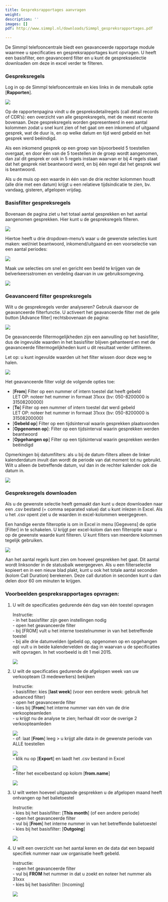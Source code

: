 ```yaml
---
title: Gespreksrapportages aanvragen
weight: 
description: ''
images: []
pdf: http://www.simmpl.nl/downloads/Simmpl_gespreksrapportages.pdf

---
```

De Simmpl telefooncentrale biedt een geavanceerde rapportage module waarmee u specificaties en gespreksrapportages kunt opvragen. U heeft een basisfilter, een geavanceerd filter en u kunt de gespreksselectie downloaden om deze in excel verder te filteren.

<h3>Gespreksregels</h3>

Log in op de Simmpl telefooncentrale en kies links in de menubalk optie \[**Rapporten**\].

![](https://res.cloudinary.com/callvoip/image/upload/v1564407625/gespreksrapportages-1.png)

Op de rapportenpagina vindt u de gespreksdetailregels (call detail records of CDR’s): een overzicht van alle gespreksregels, met de meest recente bovenaan. Deze gespreksregels worden gepresenteerd in een aantal kolommen zodat u snel kunt zien of het gaat om een inkomend of uitgaand gesprek, wat de duur is, en op welke datum en tijd werd gebeld en het gesprek werd beëindigd.

Als een inkomend gesprek op een groep van bijvoorbeeld 5 toestellen overgaat, en door één van de 5 toestellen in de groep wordt aangenomen, dan zal dit gesprek er ook in 5 regels instaan waarvan er bij 4 regels staat dat het gesprek niet beantwoord werd, en bij één regel dat het gesprek wel is beantwoord.

Als u de muis op een waarde in één van de drie rechter kolommen houdt (alle drie met een datum) krijgt u een relatieve tijdsindicatie te zien, bv. vandaag, gisteren, afgelopen vrijdag.

<h3>Basisfilter gespreksregels</h3>

Bovenaan de pagina ziet u het totaal aantal gesprekken en het aantal aangenomen gesprekken. Hier kunt u de gespreksregels filteren.

![](https://res.cloudinary.com/callvoip/image/upload/v1564407752/gespreksrapportages-2.png)

Hiertoe heeft u drie dropdown-menu’s waar u de gewenste selecties kunt maken: wel/niet beantwoord, inkomend/uitgaand en een voorselectie van een aantal periodes:

![](https://res.cloudinary.com/callvoip/image/upload/v1564407875/gespreksrapportages-3.png)

Maak uw selecties om snel en gericht een beeld te krijgen van de belverkeersstromen en verdeling daarvan in uw gebruiksomgeving.

![](https://res.cloudinary.com/callvoip/image/upload/v1564407939/gespreksrapportages-4.png)<h3>Geavanceerd filter gespreksregels</h3>

Wilt u de gesprekregels verder analyseren? Gebruik daarvoor de geavanceerde filterfunctie. U activeert het geavanceerde filter met de gele button \[Advance filter\] rechtsbovenaan de pagina:

![](https://res.cloudinary.com/callvoip/image/upload/v1564408024/gespreksrapportages-5.png)

De geavanceerde filtermogelijkheden zijn een aanvulling op het basisfilter, dus de ingevulde waarden in het basisfilter blijven gehanteerd en met de geavanceerde filtermogelijkheden kunt u dit resultaat verder uitfilteren.

Let op: u kunt ingevulde waarden uit het filter wissen door deze weg te halen.

![](https://res.cloudinary.com/callvoip/image/upload/v1564408141/gespreksrapportages-6.png)

Het geavanceerde filter volgt de volgende opties toe:

* \[**From**\] Filter op een nummer of intern toestel dat heeft gebeld  
  LET OP: noteer het nummer in formaat 31xxx (bv: 050-8200000 is 31508200000)
* \[**To**\] Filter op een nummer of intern toestel dat werd gebeld  
  LET OP: noteer het nummer in formaat 31xxx (bv: 050-8200000 is 31508200000)
* \[**Gebeld op**\] Filter op een tijdsinterval waarin gesprekken plaatsvonden
* \[**Opgenomen op**\]: Filter op een tijdsinterval waarin gesprekken werden beantwoord
* \[**Opgehangen op**\] Filter op een tijdsinterval waarin gesprekken werden beëindigd

Opmerkingen bij datumfilters: als u bij de datum-filters alleen de linker kalenderdatum invult dan wordt de periode van dat moment tot nu gebruikt. Wilt u alleen de betreffende datum, vul dan in de rechter kalender ook die datum in.

![](https://res.cloudinary.com/callvoip/image/upload/v1564408418/gespreksrapportages-7.png)<h3>Gespreksregels downloaden</h3>

Als u de gewenste selectie heeft gemaakt dan kunt u deze downloaden naar een .csv bestand (= comma separated value) dat u kunt inlezen in Excel. Als u het .csv opent ziet u de waarden in excel-kolommen weergegeven.

Een handige eerste filteroptie is om in Excel in menu \[Gegevens\] de optie \[Filter\] in te schakelen. U krijgt per excel-kolom dan een filteroptie waar u op de gewenste waarde kunt filteren. U kunt filters van meerdere kolommen tegelijk gebruiken.

![](https://res.cloudinary.com/callvoip/image/upload/v1564408518/gespreksrapportages-8.png)  
  
Aan het aantal regels kunt zien om hoeveel gesprekken het gaat. Dit aantal wordt linksonder in de statusbalk weergegeven. Als u een filterselectie kopieert en in een nieuw blad plakt, kunt u ook het totale aantal seconden (kolom Call Duration) berekenen. Deze call duration in seconden kunt u dan delen door 60 om minuten te krijgen.

<h3>Voorbeelden gespreksrapportages opvragen:</h3>

1. U wilt de specificaties gedurende één dag van één toestel opvragen

   Instructie:  
   \- in het basisfilter zijn geen instellingen nodig  
   \- open het geavanceerde filter  
   \- bij \[FROM\] vult u het interne toestelnummer in van het betreffende toestel  
   \- bij alle drie datumvelden (gebeld op, opgenomen op en opgehangen op) vult u in beide kalendervelden de dag in waarvan u de specificaties wilt opvragen. In het voorbeeld is dit 1 mei 2015.

   ![](https://res.cloudinary.com/callvoip/image/upload/v1564408737/gespreksrapportages-9.png)
2. U wilt de specificaties gedurende de afgelopen week van uw verkoopteam (3 medewerkers) bekijken

   Instructie:  
   \- basisfilter: kies \[**last week**\] (voor een eerdere week: gebruik het advanced filter)  
   \- open het geavanceerde filter  
   \- kies bij \[**From**\] het interne nummer van één van de drie verkoopteamleden  
   \- u krijgt nu de analyse te zien; herhaal dit voor de overige 2 verkoopteamleden

   ![](https://res.cloudinary.com/callvoip/image/upload/v1564408930/gespreksrapportages-10.png)  
   \- of: laat \[**From**\] leeg > u krijgt alle data in de gewenste periode van ALLE toestellen

   ![](https://res.cloudinary.com/callvoip/image/upload/v1564409009/gespreksrapportages-11.png)  
   \- klik nu op \[**Export**\] en laadt het .csv bestand in Excel

   ![](https://res.cloudinary.com/callvoip/image/upload/v1564409088/gespreksrapportages-12.png)  
   \- filter het excelbestand op kolom \[**from.name**\]

   ![](https://res.cloudinary.com/callvoip/image/upload/v1564409248/gespreksrapportages-13.png)
3. U wilt weten hoeveel uitgaande gesprekken u de afgelopen maand heeft ontvangen op het balietoestel

   Instructie:  
   \- kies bij het basisfilter: \[**This month**\] (of een andere periode)  
   \- open het geavanceerde filter  
   \- vul bij \[**From**\] het interne nummer in van het betreffende balietoestel  
   \- kies bij het basisfilter: \[**Outgoing**\]

   ![](https://res.cloudinary.com/callvoip/image/upload/v1564409403/gespreksrapportages-14.png)
4. U wilt een overzicht van het aantal keren en de data dat een bepaald specifiek nummer naar uw organisatie heeft gebeld.

   Instructie:  
   \- open het geavanceerde filter  
   \- vul bij **FROM** het nummer in dat u zoekt en noteer het nummer als 31xxx  
   \- kies bij het basisfilter: \[Incoming\]

   ![](https://res.cloudinary.com/callvoip/image/upload/v1564409538/gespreksrapportages-15.png)